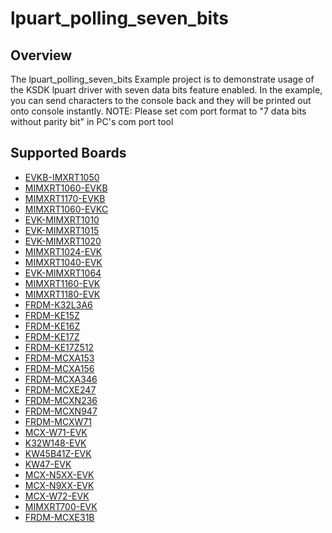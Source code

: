 # lpuart_polling_seven_bits

## Overview
The lpuart_polling_seven_bits Example project is to demonstrate usage of the KSDK lpuart driver with seven data bits feature enabled.
In the example, you can send characters to the console back and they will be printed out onto console
 instantly.
NOTE: Please set com port format to "7 data bits without parity bit" in PC's com port tool

## Supported Boards
- [EVKB-IMXRT1050](../../../_boards/evkbimxrt1050/driver_examples/lpuart/polling_seven_bits/example_board_readme.md)
- [MIMXRT1060-EVKB](../../../_boards/evkbmimxrt1060/driver_examples/lpuart/polling_seven_bits/example_board_readme.md)
- [MIMXRT1170-EVKB](../../../_boards/evkbmimxrt1170/driver_examples/lpuart/polling_seven_bits/example_board_readme.md)
- [MIMXRT1060-EVKC](../../../_boards/evkcmimxrt1060/driver_examples/lpuart/polling_seven_bits/example_board_readme.md)
- [EVK-MIMXRT1010](../../../_boards/evkmimxrt1010/driver_examples/lpuart/polling_seven_bits/example_board_readme.md)
- [EVK-MIMXRT1015](../../../_boards/evkmimxrt1015/driver_examples/lpuart/polling_seven_bits/example_board_readme.md)
- [EVK-MIMXRT1020](../../../_boards/evkmimxrt1020/driver_examples/lpuart/polling_seven_bits/example_board_readme.md)
- [MIMXRT1024-EVK](../../../_boards/evkmimxrt1024/driver_examples/lpuart/polling_seven_bits/example_board_readme.md)
- [MIMXRT1040-EVK](../../../_boards/evkmimxrt1040/driver_examples/lpuart/polling_seven_bits/example_board_readme.md)
- [EVK-MIMXRT1064](../../../_boards/evkmimxrt1064/driver_examples/lpuart/polling_seven_bits/example_board_readme.md)
- [MIMXRT1160-EVK](../../../_boards/evkmimxrt1160/driver_examples/lpuart/polling_seven_bits/example_board_readme.md)
- [MIMXRT1180-EVK](../../../_boards/evkmimxrt1180/driver_examples/lpuart/polling_seven_bits/example_board_readme.md)
- [FRDM-K32L3A6](../../../_boards/frdmk32l3a6/driver_examples/lpuart/polling_seven_bits/example_board_readme.md)
- [FRDM-KE15Z](../../../_boards/frdmke15z/driver_examples/lpuart/polling_seven_bits/example_board_readme.md)
- [FRDM-KE16Z](../../../_boards/frdmke16z/driver_examples/lpuart/polling_seven_bits/example_board_readme.md)
- [FRDM-KE17Z](../../../_boards/frdmke17z/driver_examples/lpuart/polling_seven_bits/example_board_readme.md)
- [FRDM-KE17Z512](../../../_boards/frdmke17z512/driver_examples/lpuart/polling_seven_bits/example_board_readme.md)
- [FRDM-MCXA153](../../../_boards/frdmmcxa153/driver_examples/lpuart/polling_seven_bits/example_board_readme.md)
- [FRDM-MCXA156](../../../_boards/frdmmcxa156/driver_examples/lpuart/polling_seven_bits/example_board_readme.md)
- [FRDM-MCXA346](../../../_boards/frdmmcxa346/driver_examples/lpuart/polling_seven_bits/example_board_readme.md)
- [FRDM-MCXE247](../../../_boards/frdmmcxe247/driver_examples/lpuart/polling_seven_bits/example_board_readme.md)
- [FRDM-MCXN236](../../../_boards/frdmmcxn236/driver_examples/lpuart/polling_seven_bits/example_board_readme.md)
- [FRDM-MCXN947](../../../_boards/frdmmcxn947/driver_examples/lpuart/polling_seven_bits/example_board_readme.md)
- [FRDM-MCXW71](../../../_boards/frdmmcxw71/driver_examples/lpuart/polling_seven_bits/example_board_readme.md)
- [MCX-W71-EVK](../../../_boards/mcxw71evk/driver_examples/lpuart/polling_seven_bits/example_board_readme.md)
- [K32W148-EVK](../../../_boards/k32w148evk/driver_examples/lpuart/polling_seven_bits/example_board_readme.md)
- [KW45B41Z-EVK](../../../_boards/kw45b41zevk/driver_examples/lpuart/polling_seven_bits/example_board_readme.md)
- [KW47-EVK](../../../_boards/kw47evk/driver_examples/lpuart/polling_seven_bits/example_board_readme.md)
- [MCX-N5XX-EVK](../../../_boards/mcxn5xxevk/driver_examples/lpuart/polling_seven_bits/example_board_readme.md)
- [MCX-N9XX-EVK](../../../_boards/mcxn9xxevk/driver_examples/lpuart/polling_seven_bits/example_board_readme.md)
- [MCX-W72-EVK](../../../_boards/mcxw72evk/driver_examples/lpuart/polling_seven_bits/example_board_readme.md)
- [MIMXRT700-EVK](../../../_boards/mimxrt700evk/driver_examples/lpuart/polling_seven_bits/example_board_readme.md)
- [FRDM-MCXE31B](../../../_boards/frdmmcxe31b/driver_examples/lpuart/polling_seven_bits/example_board_readme.md)

